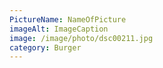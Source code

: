 ```yaml
---
PictureName: NameOfPicture
imageAlt: ImageCaption
image: /image/photo/dsc00211.jpg
category: Burger
---
```

